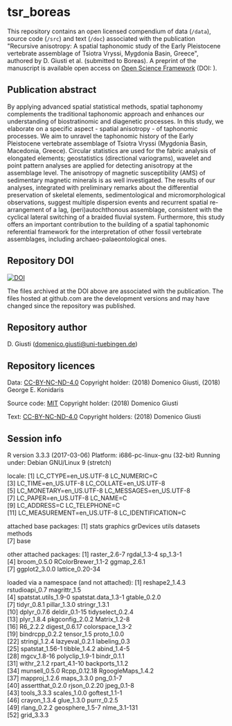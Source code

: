 tsr_boreas
==========

This repository contains an open licensed compendium of data (`/data`), source code (`/src`) and text (`/doc`) associated with the publication "Recursive anisotropy: A spatial taphonomic study of the Early Pleistocene vertebrate assemblage of Tsiotra Vryssi, Mygdonia Basin, Greece", authored by D. Giusti et al. (submitted to Boreas). A preprint of the manuscript is available open access on [Open Science Framework]() (DOI: []()).

## Publication abstract

By applying advanced spatial statistical methods, spatial taphonomy complements the traditional taphonomic approach and enhances our understanding of biostratinomic and diagenetic processes. In this study, we elaborate on a specific aspect - spatial anisotropy - of taphonomic processes. We aim to unravel the taphonomic history of the Early Pleistocene vertebrate assemblage of Tsiotra Vryssi (Mygdonia Basin, Macedonia, Greece). Circular statistics are used for the fabric analysis of elongated elements; geostatistics (directional variograms), wavelet and point pattern analyses are applied for detecting anisotropy at the assemblage level. The anisotropy of magnetic susceptibility (AMS) of sedimentary magnetic minerals is as well investigated. The results of our analyses, integrated with preliminary remarks about the differential preservation of skeletal elements, sedimentological and micromorphological observations, suggest multiple dispersion events and recurrent spatial re-arrangement of a lag, (peri)autochthonous assemblage, consistent with the cyclical lateral switching of a braided fluvial system. Furthermore, this study offers an important contribution to the building of a spatial taphonomic referential framework for the interpretation of other fossil vertebrate assemblages, including archaeo-palaeontological ones.

## Repository DOI

[![DOI](https://zenodo.org/badge/DOI/10.5281/zenodo.1435836.svg)](https://doi.org/10.5281/zenodo.1435836)

The files archived at the DOI above are associated with the publication. The files hosted at github.com are the development versions and may have changed since the repository was published.

## Repository author

D. Giusti (domenico.giusti@uni-tuebingen.de)

## Repository licences

Data: [CC-BY-NC-ND-4.0](https://creativecommons.org/licenses/by-nc-nd/4.0/) Copyright holder: (2018) Domenico Giusti, (2018) George E. Konidaris

Source code: [MIT](https://opensource.org/licenses/MIT) Copyright holder: (2018) Domenico Giusti

Text: [CC-BY-NC-ND-4.0](https://creativecommons.org/licenses/by-nc-nd/4.0/) Copyright holders: (2018) Domenico Giusti

## Session info

R version 3.3.3 (2017-03-06)
Platform: i686-pc-linux-gnu (32-bit)
Running under: Debian GNU/Linux 9 (stretch)

locale:
 [1] LC_CTYPE=en_US.UTF-8       LC_NUMERIC=C              
 [3] LC_TIME=en_US.UTF-8        LC_COLLATE=en_US.UTF-8    
 [5] LC_MONETARY=en_US.UTF-8    LC_MESSAGES=en_US.UTF-8   
 [7] LC_PAPER=en_US.UTF-8       LC_NAME=C                 
 [9] LC_ADDRESS=C               LC_TELEPHONE=C            
[11] LC_MEASUREMENT=en_US.UTF-8 LC_IDENTIFICATION=C       

attached base packages:
[1] stats     graphics  grDevices utils     datasets  methods  
[7] base     

other attached packages:
[1] raster_2.6-7       rgdal_1.3-4        sp_1.3-1          
[4] broom_0.5.0        RColorBrewer_1.1-2 ggmap_2.6.1       
[7] ggplot2_3.0.0      lattice_0.20-34   

loaded via a namespace (and not attached):
 [1] reshape2_1.4.3       rstudioapi_0.7       magrittr_1.5        
 [4] spatstat.utils_1.9-0 spatstat.data_1.3-1  gtable_0.2.0        
 [7] tidyr_0.8.1          pillar_1.3.0         stringr_1.3.1       
[10] dplyr_0.7.6          deldir_0.1-15        tidyselect_0.2.4    
[13] plyr_1.8.4           pkgconfig_2.0.2      Matrix_1.2-8        
[16] R6_2.2.2             digest_0.6.17        colorspace_1.3-2    
[19] bindrcpp_0.2.2       tensor_1.5           proto_1.0.0         
[22] stringi_1.2.4        lazyeval_0.2.1       labeling_0.3        
[25] spatstat_1.56-1      tibble_1.4.2         abind_1.4-5         
[28] mgcv_1.8-16          polyclip_1.9-1       bindr_0.1.1         
[31] withr_2.1.2          rpart_4.1-10         backports_1.1.2     
[34] munsell_0.5.0        Rcpp_0.12.18         RgoogleMaps_1.4.2   
[37] mapproj_1.2.6        maps_3.3.0           png_0.1-7           
[40] assertthat_0.2.0     rjson_0.2.20         jpeg_0.1-8          
[43] tools_3.3.3          scales_1.0.0         goftest_1.1-1       
[46] crayon_1.3.4         glue_1.3.0           purrr_0.2.5         
[49] rlang_0.2.2          geosphere_1.5-7      nlme_3.1-131        
[52] grid_3.3.3
